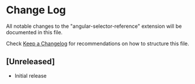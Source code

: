 # Change Log
All notable changes to the "angular-selector-reference" extension will be documented in this file.

Check [Keep a Changelog](http://keepachangelog.com/) for recommendations on how to structure this file.

## [Unreleased]
- Initial release